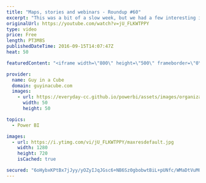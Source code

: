 ```yaml
---
title: "Maps, stories and webinars - Roundup #60"
excerpt: "This was a bit of a slow week, but we had a few interesting items. David Eldersveld talks about TopoJSON maps and Power BI. Marco Russo had some Q&A follow up to his #24HOP session. I also talked about the Data Stories Gallery and the Power BI Webinars. Lastly, we had some news about Power BI Auditing."
originalUrl: https://youtube.com/watch?v=jU_FLKWTPPY
type: video
price: Free
length: PT3M8S
publishedDateTime: 2016-09-15T14:07:47Z
heat: 50

featuredContent: "<iframe width=\"800\" height=\"500\" frameborder=\"0\" src=\"https://www.youtube.com/embed/jU_FLKWTPPY\" allow=\"accelerometer; autoplay; encrypted-media; gyroscope; picture-in-picture\" allowfullscreen></iframe>"

provider:
  name: Guy in a Cube
  domain: guyinacube.com
  images:
    - url: https://everyday-cc.github.io/powerbi/assets/images/organizations/guyinacube.com-50x50.jpg
      width: 50
      height: 50

topics:
  - Power BI

images:
  - url: https://i.ytimg.com/vi/jU_FLKWTPPY/maxresdefault.jpg
    width: 1280
    height: 720
    isCached: true

secured: "6oHybxKPtBx7jJyy/yOZyIJqJGsc6+NB6Sz0gbobwtBiL+pUNfc/WMaDtVuM0B4WAe2ap0Y14+OfOSzJ3FnJzwByBPbxCmQxr7/rQmey+EOUHJoMom3SIMW5tii86PMvW35cczFqaWquwdZA4Yzvl8Wzr+vstnCiMz4AV1gx82nx3hc9nIcbtU0zhrlCP4Hxy0onQLZxxyYORreF1DQhP3uTLzNirhRh5PjGmWSxDdwIfZfUU1N3dhlLHVKKbd5UJnDRzDxo0k7fQEVfx238/onWQ2wjLLXodkj6qh5rWMB1i0NBcIclv9NPRkEL1zCPbmF0Dt6OcWRuGFx/5YS3oqAFM+Lnk2O79oTJAw6h5xx7KcAHOJAJDuUAkDNZPimuUFCJ3GxGLZQUxzd9BytuDp4ZJx3klcSed14xnU2a78U=;JnJHTVwk02mKjWVEn0yvYg=="
---
```


